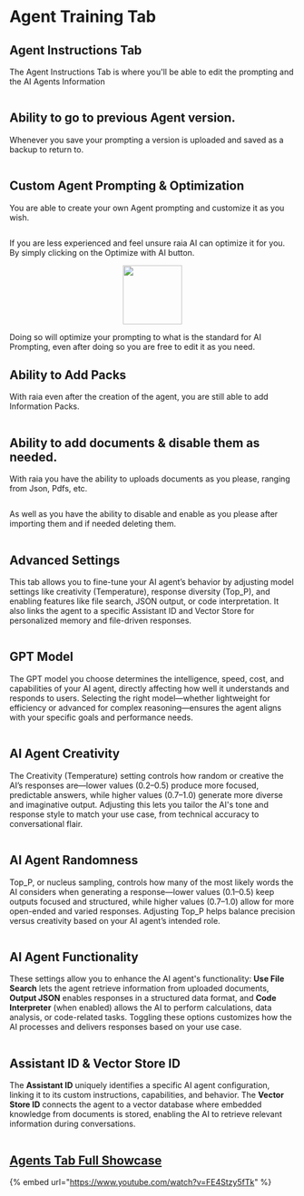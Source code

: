 # Agent Training Tab

## Agent Instructions Tab

The Agent Instructions Tab is where you'll be able to edit the prompting and the AI Agents Information

<figure><img src=".gitbook/assets/image (49).png" alt=""><figcaption></figcaption></figure>

## Ability to go to previous Agent version.

Whenever you save your prompting a version is uploaded and saved as a backup to return to.

<figure><img src=".gitbook/assets/image (50).png" alt=""><figcaption></figcaption></figure>

## Custom Agent Prompting & Optimization

You are able to create your own Agent prompting and customize it as you wish.

<figure><img src=".gitbook/assets/image (53).png" alt=""><figcaption></figcaption></figure>

&#x20;If you are less experienced and feel unsure raia AI can optimize it for you. By simply clicking on the Optimize with AI button.

<div align="center"><figure><img src=".gitbook/assets/image (52).png" alt="" width="104"><figcaption></figcaption></figure></div>

Doing so will optimize your prompting to what is the standard for AI Prompting, even after doing so you are free to edit it as you need.

## Ability to Add Packs

With raia even after the creation of the agent, you are still able to add Information Packs.

<figure><img src=".gitbook/assets/image (54).png" alt=""><figcaption></figcaption></figure>

## Ability to add documents & disable them as needed.

With raia you have the ability to uploads documents as you please, ranging from Json, Pdfs, etc.

<figure><img src=".gitbook/assets/image (55).png" alt=""><figcaption></figcaption></figure>

As well as you have the ability to disable and enable as you please after importing them and if needed deleting them.

<figure><img src=".gitbook/assets/image (57).png" alt=""><figcaption></figcaption></figure>

## Advanced Settings

This tab allows you to fine-tune your AI agent’s behavior by adjusting model settings like creativity (Temperature), response diversity (Top\_P), and enabling features like file search, JSON output, or code interpretation. It also links the agent to a specific Assistant ID and Vector Store for personalized memory and file-driven responses.

<figure><img src=".gitbook/assets/image (58).png" alt=""><figcaption></figcaption></figure>

## GPT Model

The GPT model you choose determines the intelligence, speed, cost, and capabilities of your AI agent, directly affecting how well it understands and responds to users. Selecting the right model—whether lightweight for efficiency or advanced for complex reasoning—ensures the agent aligns with your specific goals and performance needs.

<figure><img src=".gitbook/assets/image (59).png" alt=""><figcaption></figcaption></figure>

## AI Agent Creativity

The Creativity (Temperature) setting controls how random or creative the AI’s responses are—lower values (0.2–0.5) produce more focused, predictable answers, while higher values (0.7–1.0) generate more diverse and imaginative output. Adjusting this lets you tailor the AI's tone and response style to match your use case, from technical accuracy to conversational flair.

<figure><img src=".gitbook/assets/image (60).png" alt=""><figcaption></figcaption></figure>

## AI Agent Randomness

Top\_P, or nucleus sampling, controls how many of the most likely words the AI considers when generating a response—lower values (0.1–0.5) keep outputs focused and structured, while higher values (0.7–1.0) allow for more open-ended and varied responses. Adjusting Top\_P helps balance precision versus creativity based on your AI agent’s intended role.

<figure><img src=".gitbook/assets/b0fa20d1-ed3a-48b7-a522-cc1e5b3bfcbe.png" alt=""><figcaption></figcaption></figure>

## AI Agent Functionality

These settings allow you to enhance the AI agent's functionality: **Use File Search** lets the agent retrieve information from uploaded documents, **Output JSON** enables responses in a structured data format, and **Code Interpreter** (when enabled) allows the AI to perform calculations, data analysis, or code-related tasks. Toggling these options customizes how the AI processes and delivers responses based on your use case.

<figure><img src=".gitbook/assets/b43d650f-4d9a-483e-b291-072bee0b3d8a.png" alt=""><figcaption></figcaption></figure>

## Assistant ID & Vector Store ID

The **Assistant ID** uniquely identifies a specific AI agent configuration, linking it to its custom instructions, capabilities, and behavior. The **Vector Store ID** connects the agent to a vector database where embedded knowledge from documents is stored, enabling the AI to retrieve relevant information during conversations.

<figure><img src=".gitbook/assets/7a330153-fbda-4923-87d8-c665871e3055.png" alt=""><figcaption></figcaption></figure>

## [Agents Tab Full Showcase](https://www.youtube.com/watch?v=FE4Stzy5fTk)

{% embed url="https://www.youtube.com/watch?v=FE4Stzy5fTk" %}
